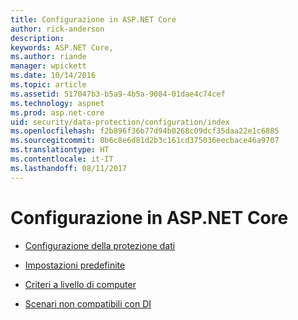 ```yaml
---
title: Configurazione in ASP.NET Core
author: rick-anderson
description: 
keywords: ASP.NET Core,
ms.author: riande
manager: wpickett
ms.date: 10/14/2016
ms.topic: article
ms.assetid: 517047b3-b5a9-4b5a-9084-01dae4c74cef
ms.technology: aspnet
ms.prod: asp.net-core
uid: security/data-protection/configuration/index
ms.openlocfilehash: f2b896f36b77d94b0268c09dcf35daa22e1c6885
ms.sourcegitcommit: 0b6c8e6d81d2b3c161cd375036eecbace46a9707
ms.translationtype: HT
ms.contentlocale: it-IT
ms.lasthandoff: 08/11/2017
---
```

# <a name="configuration-in-aspnet-core"></a>Configurazione in ASP.NET Core

* [Configurazione della protezione dati](overview.md)

* [Impostazioni predefinite](default-settings.md)

* [Criteri a livello di computer](machine-wide-policy.md)

* [Scenari non compatibili con DI](non-di-scenarios.md)
